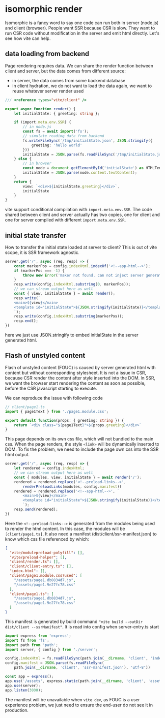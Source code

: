 # isomorphic render

Isomorphic is a fancy word to say one code can run both in server (node.js) and client (browser). People want SSR because CSR is slow.
They want to run CSR code without modification in the server and emit html directly. Let's see how vite can help.

## data loading from backend

Page rendering requires data. We can share the render function between client and server, but the data comes from different source:

* in server, the data comes from some backend database
* in client hydration, we do not want to load the data again, we want to reuse whatever server render used

```ts
/// <reference types="vite/client" />

export async function render() {
    let initialState: { greeting: string };

    if (import.meta.env.SSR) {
        // in node.js
        const fs = await import('fs');
        // simulate reading data from backend
        fs.writeFileSync('/tmp/initialState.json', JSON.stringify({
            greeting: 'hello world'
        }))
        initialState = JSON.parse(fs.readFileSync('/tmp/initialState.json', 'utf-8'));
    } else {
        // in browser
        const node = document.getElementById('initialState') as HTMLTemplateElement;
        initialState = JSON.parse(node.content.textContent);
    }
    return {
        view: `<div>${initialState.greeting}</div>`,
        initialState
    }
}
```

vite support conditional compilation with `import.meta.env.SSR`. The code shared between client and server actually has two copies, one for client and one for server compiled with different `import.meta.env.SSR`.

## initial state transfer

How to transfer the initial state loaded at server to client?
This is out of vite scope, it is SSR framework agnostic.

```ts
server.get('/', async (req, resp) => {
    const markerPos = config.indexHtml.indexOf('<!--app-html-->');
    if (markerPos === -1) {
        throw new Error('maker not found, can not inject server generated content');
    }
    resp.write(config.indexHtml.substring(0, markerPos));
    // we can stream output here as well
    const { view, initialState } = await render();
    resp.write(`
    <main>${view}</main>
    <template id="initialState">${JSON.stringify(initialState)}</template>
    `);
    resp.write(config.indexHtml.substring(markerPos));
    resp.end();
})
```

here we just use JSON.stringify to embed initialState in the server generated html.

## Flash of unstyled content

Flash of unstyled content (FOUC) is caused by server generated html with content but without corresponding stylesheet. It is not a issue in CSR, because CSR render the  content after style inserted into the DOM. In SSR, we want the browser start rendering the content as soon as possible, before the CSR javascript starting to execute.

We can reproduce the issue with following code

```ts
// client/page1.ts
import { page1Text } from './page1.module.css';

export default function(props: { greeting: string }) {
    return `<div class="${page1Text}">${props.greeting}</div>`
}
```

This page depends on its own css file, which will not bundled to the main css. When the page renders, the style `<link>` will be dynamically inserted to DOM. To fix the problem, we need to include the page own css into the SSR html output.

```ts
server.get('/', async (req, resp) => {
    let rendered = config.indexHtml;
    // we can stream output here as well
    const { modules, view, initialState } = await render('/');
    rendered = rendered.replace('<!--preload-links-->',
        renderPreloadLinks(modules, config.manifest))
    rendered = rendered.replace('<!--app-html-->', `
        <main>${view}</main>
        <template id="initialState">${JSON.stringify(initialState)}</template>
        `);
    resp.send(rendered);
})
```

Here the `<!--preload-links-->` is generated from the modules being used to render the html content. In this case, the modules will be `[client/page1.ts]`. It also need a manifest (dist/client/ssr-manifest.json) to know which css file referenced by which:

```json
{
  "vite/modulepreload-polyfill": [],
  "vite/preload-helper": [],
  "client/render.ts": [],
  "client/client-entry.ts": [],
  "index.html": [],
  "client/page1.module.css?used": [
    "/assets/page1.db0834d7.js",
    "/assets/page1.9e27fc78.css"
  ],
  "client/page1.ts": [
    "/assets/page1.db0834d7.js",
    "/assets/page1.9e27fc78.css"
  ]
}
```

This manifest is generated by build command `"vite build --outDir dist/client --ssrManifest"`. It is read into config when server-entry.ts start

```ts
import express from 'express';
import fs from 'fs';
import path from 'path';
import server, { config } from './server';

config.indexHtml = fs.readFileSync(path.join(__dirname, 'client', 'index.html'), 'utf-8');
config.manifest = JSON.parse(fs.readFileSync(
    path.join(__dirname, 'client', 'ssr-manifest.json'), 'utf-8'))

const app = express();
app.use('/assets', express.static(path.join(__dirname, 'client', 'assets')));
app.use(server);
app.listen(3000);
```

The manifest will be unavailable when `vite dev`, as FOUC is a user experience problem, we just need to ensure the end-user do not see it in production.